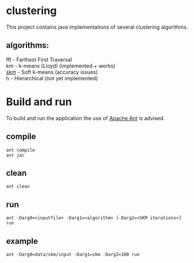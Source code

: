 # clustering
This project contains java implementations of several clustering algorithms.

## algorithms:  
fft - Farthest First Traversal  
km - k-means (Lloyd) (implemented + works)  
[skm](http://puu.sh/nw5ny.png) - Soft k-means (accuracy issues)  
h - Hierarchical (not yet implemented)  

# Build and run

To build and run the application the use of [Apache Ant](http://ant.apache.org/) is advised.

## compile
```
ant compile  
ant jar  
```

## clean
```
ant clean  
```

## run
```
ant -Darg0=<inputfile> -Darg1=<algorithm> [-Darg2=<SKM iterations>] run  
```

## example
```
ant -Darg0=data/skm/input -Darg1=skm -Darg2=100 run  
```
